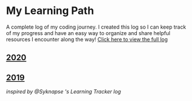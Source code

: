 # My Learning Path
A complete log of my coding journey. I created this log so I can keep track of my progress and have an easy way to organize and share helpful resources I encounter along the way! [Click here to view the full log](log.md)

## [2020](https://github.com/maelingmurphy/My-Learning-Path/blob/main/log.md#2020)

## [2019](https://github.com/maelingmurphy/My-Learning-Path/blob/main/log.md#2019)

*inspired by @Syknapse 's Learning Tracker log*
